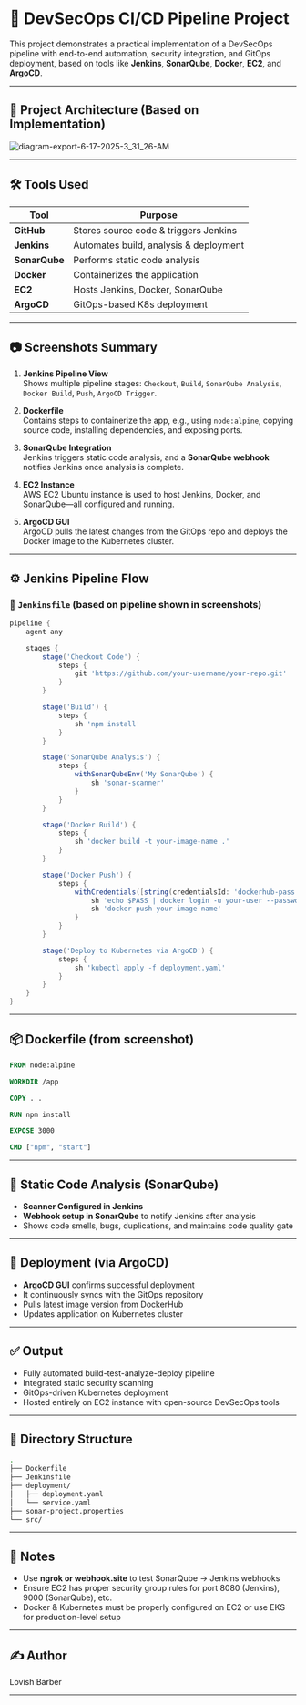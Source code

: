    
# 🚀 DevSecOps CI/CD Pipeline Project

This project demonstrates a practical implementation of a DevSecOps pipeline with end-to-end automation, security integration, and GitOps deployment, based on tools like **Jenkins**, **SonarQube**, **Docker**, **EC2**, and **ArgoCD**.

---

## 📌 Project Architecture (Based on Implementation)

![diagram-export-6-17-2025-3_31_26-AM](https://github.com/user-attachments/assets/3a3bc1e1-cfb3-4130-9a2f-3039b6d896f4)


---

## 🛠 Tools Used

| Tool        | Purpose                                 |
|-------------|------------------------------------------|
| **GitHub**  | Stores source code & triggers Jenkins    |
| **Jenkins** | Automates build, analysis & deployment   |
| **SonarQube** | Performs static code analysis           |
| **Docker**  | Containerizes the application            |
| **EC2**     | Hosts Jenkins, Docker, SonarQube         |
| **ArgoCD**  | GitOps-based K8s deployment              |

---

## 📷 Screenshots Summary

1. **Jenkins Pipeline View**  
   Shows multiple pipeline stages: `Checkout`, `Build`, `SonarQube Analysis`, `Docker Build`, `Push`, `ArgoCD Trigger`.

2. **Dockerfile**  
   Contains steps to containerize the app, e.g., using `node:alpine`, copying source code, installing dependencies, and exposing ports.

3. **SonarQube Integration**  
   Jenkins triggers static code analysis, and a **SonarQube webhook** notifies Jenkins once analysis is complete.

4. **EC2 Instance**  
   AWS EC2 Ubuntu instance is used to host Jenkins, Docker, and SonarQube—all configured and running.

5. **ArgoCD GUI**  
   ArgoCD pulls the latest changes from the GitOps repo and deploys the Docker image to the Kubernetes cluster.

---

## ⚙️ Jenkins Pipeline Flow

### 📄 `Jenkinsfile` (based on pipeline shown in screenshots)

```groovy
pipeline {
    agent any

    stages {
        stage('Checkout Code') {
            steps {
                git 'https://github.com/your-username/your-repo.git'
            }
        }

        stage('Build') {
            steps {
                sh 'npm install'
            }
        }

        stage('SonarQube Analysis') {
            steps {
                withSonarQubeEnv('My SonarQube') {
                    sh 'sonar-scanner'
                }
            }
        }

        stage('Docker Build') {
            steps {
                sh 'docker build -t your-image-name .'
            }
        }

        stage('Docker Push') {
            steps {
                withCredentials([string(credentialsId: 'dockerhub-pass', variable: 'PASS')]) {
                    sh 'echo $PASS | docker login -u your-user --password-stdin'
                    sh 'docker push your-image-name'
                }
            }
        }

        stage('Deploy to Kubernetes via ArgoCD') {
            steps {
                sh 'kubectl apply -f deployment.yaml'
            }
        }
    }
}
```

---

## 📦 Dockerfile (from screenshot)

```dockerfile
FROM node:alpine

WORKDIR /app

COPY . .

RUN npm install

EXPOSE 3000

CMD ["npm", "start"]
```

---

## 🧪 Static Code Analysis (SonarQube)

- **Scanner Configured in Jenkins**
- **Webhook setup in SonarQube** to notify Jenkins after analysis
- Shows code smells, bugs, duplications, and maintains code quality gate

---

## 🚀 Deployment (via ArgoCD)

- **ArgoCD GUI** confirms successful deployment
- It continuously syncs with the GitOps repository
- Pulls latest image version from DockerHub
- Updates application on Kubernetes cluster

---

## ✅ Output

- Fully automated build-test-analyze-deploy pipeline
- Integrated static security scanning
- GitOps-driven Kubernetes deployment
- Hosted entirely on EC2 instance with open-source DevSecOps tools

---

## 📁 Directory Structure

```bash
.
├── Dockerfile
├── Jenkinsfile
├── deployment/
│   ├── deployment.yaml
│   └── service.yaml
├── sonar-project.properties
└── src/
```

---

## 📌 Notes

- Use **ngrok or webhook.site** to test SonarQube → Jenkins webhooks
- Ensure EC2 has proper security group rules for port 8080 (Jenkins), 9000 (SonarQube), etc.
- Docker & Kubernetes must be properly configured on EC2 or use EKS for production-level setup

---

## ✍️ Author

Lovish Barber

---
